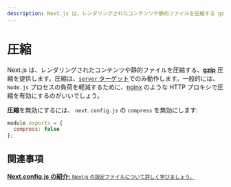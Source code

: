 ```yaml
---
description: Next.js は、レンダリングされたコンテンツや静的ファイルを圧縮する gzip 圧縮を提供し、それは server ターゲットでのみ動作します。ここで、詳しく学びましょう。
---
```


# 圧縮

Next.js は、レンダリングされたコンテンツや静的ファイルを圧縮する、[**gzip**](https://tools.ietf.org/html/rfc6713#section-3) 圧縮を提供します。圧縮は、[`server` ターゲット](/docs/api-reference/next.config.js/build-target.md#server-target)でのみ動作します。一般的には、 `Node.js` プロセスの負荷を軽減するために、[nginx](https://www.nginx.com/) のような HTTP プロキシで圧縮を有効にするのがいいでしょう。

**圧縮**を無効にするには、 `next.config.js` の `compress` を無効にします:

```js
module.exports = {
  compress: false
};
```

## 関連事項 

<div class="card">
  <a href="/docs/api-reference/next.config.js/introduction.md">
    <b>Next.config.js の紹介:</b>
    <small>Next.js の設定ファイルについて詳しく学びましょう。</small>
  </a>
</div>
